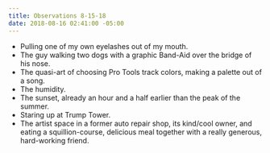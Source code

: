 ```yaml
---
title: Observations 8-15-18
date: 2018-08-16 02:41:00 -05:00
---
```


- Pulling one of my own eyelashes out of my mouth.
- The guy walking two dogs with a graphic Band-Aid over the bridge of his nose.
- The quasi-art of choosing Pro Tools track colors, making a palette out of a song.
- The humidity.
- The sunset, already an hour and a half earlier than the peak of the summer.
- Staring up at Trump Tower.
- The artist space in a former auto repair shop, its kind/cool owner, and eating a squillion-course, delicious meal together with a really generous, hard-working friend.